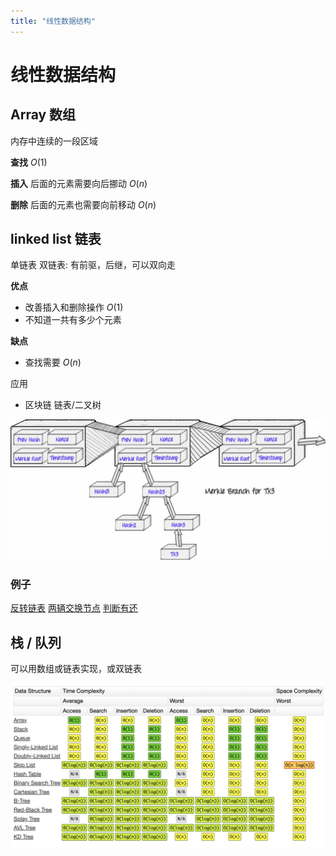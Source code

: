 ```yaml
---
title: "线性数据结构"
---
```


# 线性数据结构

## Array 数组

内存中连续的一段区域

**查找** $O(1)$

**插入** 后面的元素需要向后挪动 $O(n)$

**删除** 后面的元素也需要向前移动 $O(n)$

## linked list 链表

单链表
双链表: 有前驱，后继，可以双向走

**优点**

- 改善插入和删除操作 $O(1)$
- 不知道一共有多少个元素

**缺点**

- 查找需要 $O(n)$

应用

- 区块链 链表/二叉树

![block chain](/images/array-1.png)

### 例子

[反转链表](https://leetcode.cn/problems/reverse-linked-list/)
[两辆交换节点](https://leetcode.cn/problems/swap-nodes-in-pairs/description/)
[判断有还](https://leetcode.cn/problems/linked-list-cycle/)

## 栈 / 队列

可以用数组或链表实现，或双链表

[![事件复杂度](/images/array-2.png)](https://www.bigocheatsheet.com/)
